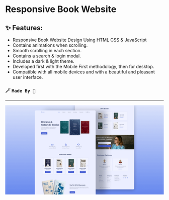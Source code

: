 # Responsive Book Website
## ✨ Features:

- Responsive Book Website Design Using HTML CSS & JavaScript
- Contains animations when scrolling.
- Smooth scrolling in each section.
- Contains a search & login modal.
- Includes a dark & light theme.
- Developed first with the Mobile First methodology, then for desktop.
- Compatible with all mobile devices and with a beautiful and pleasant user interface.

### 🪄 `Made By 🤍`
---
![preview image](/preview.png)
